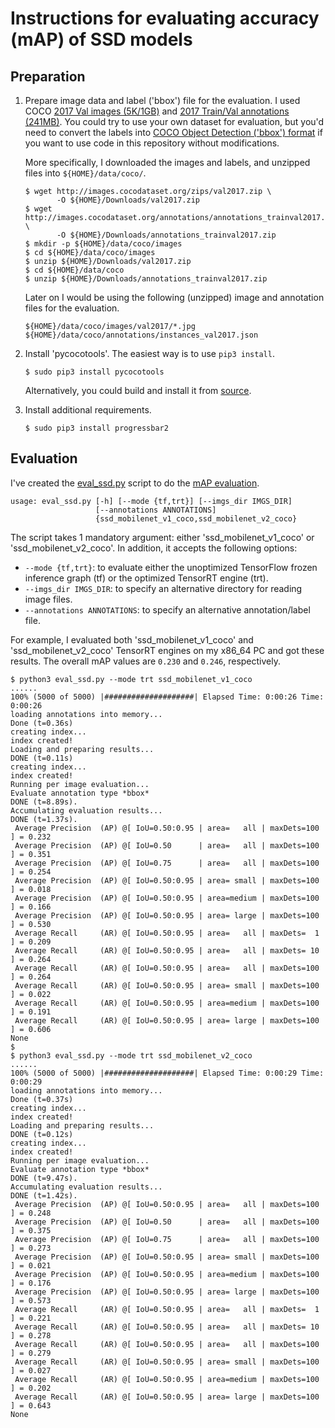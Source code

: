 # Instructions for evaluating accuracy (mAP) of SSD models

Preparation
-----------

1. Prepare image data and label ('bbox') file for the evaluation.  I used COCO [2017 Val images (5K/1GB)](http://images.cocodataset.org/zips/val2017.zip) and [2017 Train/Val annotations (241MB)](http://images.cocodataset.org/annotations/annotations_trainval2017.zip).  You could try to use your own dataset for evaluation, but you'd need to convert the labels into [COCO Object Detection ('bbox') format](http://cocodataset.org/#format-data) if you want to use code in this repository without modifications.

   More specifically, I downloaded the images and labels, and unzipped files into `${HOME}/data/coco/`.

   ```shell
   $ wget http://images.cocodataset.org/zips/val2017.zip \
          -O ${HOME}/Downloads/val2017.zip
   $ wget http://images.cocodataset.org/annotations/annotations_trainval2017.zip \
          -O ${HOME}/Downloads/annotations_trainval2017.zip
   $ mkdir -p ${HOME}/data/coco/images
   $ cd ${HOME}/data/coco/images
   $ unzip ${HOME}/Downloads/val2017.zip
   $ cd ${HOME}/data/coco
   $ unzip ${HOME}/Downloads/annotations_trainval2017.zip
   ```

   Later on I would be using the following (unzipped) image and annotation files for the evaluation.

   ```
   ${HOME}/data/coco/images/val2017/*.jpg
   ${HOME}/data/coco/annotations/instances_val2017.json
   ```

2. Install 'pycocotools'.  The easiest way is to use `pip3 install`.

   ```shell
   $ sudo pip3 install pycocotools
   ```

   Alternatively, you could build and install it from [source](https://github.com/cocodataset/cocoapi).

3. Install additional requirements.

   ```shell
   $ sudo pip3 install progressbar2
   ```

Evaluation
----------

I've created the [eval_ssd.py](eval_ssd.py) script to do the [mAP evaluation](http://cocodataset.org/#detection-eval).

```
usage: eval_ssd.py [-h] [--mode {tf,trt}] [--imgs_dir IMGS_DIR]
                   [--annotations ANNOTATIONS]
                   {ssd_mobilenet_v1_coco,ssd_mobilenet_v2_coco}
```

The script takes 1 mandatory argument: either 'ssd_mobilenet_v1_coco' or 'ssd_mobilenet_v2_coco'.  In addition, it accepts the following options:

* `--mode {tf,trt}`: to evaluate either the unoptimized TensorFlow frozen inference graph (tf) or the optimized TensorRT engine (trt).
* `--imgs_dir IMGS_DIR`: to specify an alternative directory for reading image files.
* `--annotations ANNOTATIONS`: to specify an alternative annotation/label file.

For example, I evaluated both 'ssd_mobilenet_v1_coco' and 'ssd_mobilenet_v2_coco' TensorRT engines on my x86_64 PC and got these results.  The overall mAP values are `0.230` and `0.246`, respectively.

```shell
$ python3 eval_ssd.py --mode trt ssd_mobilenet_v1_coco
......
100% (5000 of 5000) |####################| Elapsed Time: 0:00:26 Time:  0:00:26
loading annotations into memory...
Done (t=0.36s)
creating index...
index created!
Loading and preparing results...
DONE (t=0.11s)
creating index...
index created!
Running per image evaluation...
Evaluate annotation type *bbox*
DONE (t=8.89s).
Accumulating evaluation results...
DONE (t=1.37s).
 Average Precision  (AP) @[ IoU=0.50:0.95 | area=   all | maxDets=100 ] = 0.232
 Average Precision  (AP) @[ IoU=0.50      | area=   all | maxDets=100 ] = 0.351
 Average Precision  (AP) @[ IoU=0.75      | area=   all | maxDets=100 ] = 0.254
 Average Precision  (AP) @[ IoU=0.50:0.95 | area= small | maxDets=100 ] = 0.018
 Average Precision  (AP) @[ IoU=0.50:0.95 | area=medium | maxDets=100 ] = 0.166
 Average Precision  (AP) @[ IoU=0.50:0.95 | area= large | maxDets=100 ] = 0.530
 Average Recall     (AR) @[ IoU=0.50:0.95 | area=   all | maxDets=  1 ] = 0.209
 Average Recall     (AR) @[ IoU=0.50:0.95 | area=   all | maxDets= 10 ] = 0.264
 Average Recall     (AR) @[ IoU=0.50:0.95 | area=   all | maxDets=100 ] = 0.264
 Average Recall     (AR) @[ IoU=0.50:0.95 | area= small | maxDets=100 ] = 0.022
 Average Recall     (AR) @[ IoU=0.50:0.95 | area=medium | maxDets=100 ] = 0.191
 Average Recall     (AR) @[ IoU=0.50:0.95 | area= large | maxDets=100 ] = 0.606
None
$
$ python3 eval_ssd.py --mode trt ssd_mobilenet_v2_coco
......
100% (5000 of 5000) |####################| Elapsed Time: 0:00:29 Time:  0:00:29
loading annotations into memory...
Done (t=0.37s)
creating index...
index created!
Loading and preparing results...
DONE (t=0.12s)
creating index...
index created!
Running per image evaluation...
Evaluate annotation type *bbox*
DONE (t=9.47s).
Accumulating evaluation results...
DONE (t=1.42s).
 Average Precision  (AP) @[ IoU=0.50:0.95 | area=   all | maxDets=100 ] = 0.248
 Average Precision  (AP) @[ IoU=0.50      | area=   all | maxDets=100 ] = 0.375
 Average Precision  (AP) @[ IoU=0.75      | area=   all | maxDets=100 ] = 0.273
 Average Precision  (AP) @[ IoU=0.50:0.95 | area= small | maxDets=100 ] = 0.021
 Average Precision  (AP) @[ IoU=0.50:0.95 | area=medium | maxDets=100 ] = 0.176
 Average Precision  (AP) @[ IoU=0.50:0.95 | area= large | maxDets=100 ] = 0.573
 Average Recall     (AR) @[ IoU=0.50:0.95 | area=   all | maxDets=  1 ] = 0.221
 Average Recall     (AR) @[ IoU=0.50:0.95 | area=   all | maxDets= 10 ] = 0.278
 Average Recall     (AR) @[ IoU=0.50:0.95 | area=   all | maxDets=100 ] = 0.279
 Average Recall     (AR) @[ IoU=0.50:0.95 | area= small | maxDets=100 ] = 0.027
 Average Recall     (AR) @[ IoU=0.50:0.95 | area=medium | maxDets=100 ] = 0.202
 Average Recall     (AR) @[ IoU=0.50:0.95 | area= large | maxDets=100 ] = 0.643
None
```
